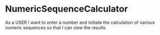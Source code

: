 # NumericSequenceCalculator
As a USER I want to enter a number and initiate the calculation of various numeric sequences so that I can view the results
